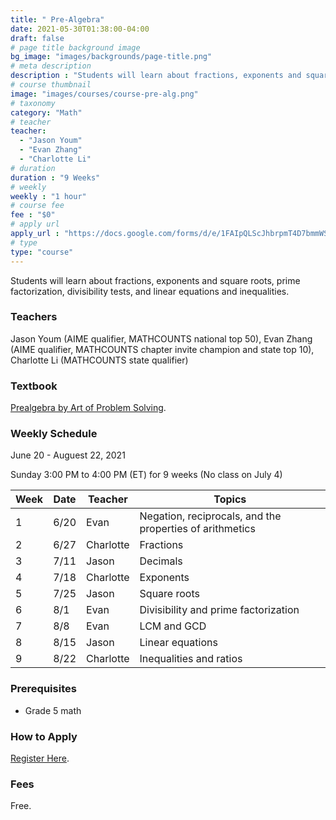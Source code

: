 ```yaml
---
title: " Pre-Algebra"
date: 2021-05-30T01:38:00-04:00
draft: false
# page title background image
bg_image: "images/backgrounds/page-title.png"
# meta description
description : "Students will learn about fractions, exponents and square roots, prime factorization, divisibility tests, and linear equations and inequalities."
# course thumbnail
image: "images/courses/course-pre-alg.png"
# taxonomy
category: "Math"
# teacher
teacher:
  - "Jason Youm"
  - "Evan Zhang"
  - "Charlotte Li"
# duration
duration : "9 Weeks"
# weekly
weekly : "1 hour"
# course fee
fee : "$0"
# apply url
apply_url : "https://docs.google.com/forms/d/e/1FAIpQLScJhbrpmT4D7bmmWS-SxtIcm6NyngImbRl7m6QWbmQjjixZag/viewform"
# type
type: "course"
---
```


Students will learn about fractions, exponents and square roots, prime factorization, divisibility tests, and linear equations and inequalities.

### Teachers

Jason Youm (AIME qualifier, MATHCOUNTS national top 50), Evan Zhang (AIME qualifier, MATHCOUNTS chapter invite champion and state top 10), Charlotte Li (MATHCOUNTS state qualifier)

### Textbook 
[Prealgebra by Art of Problem Solving](https://artofproblemsolving.com/store/item/prealgebra).

### Weekly Schedule

June 20 - Auguest 22, 2021

Sunday 3:00 PM to 4:00 PM (ET) for 9 weeks (No class on July 4)

|Week   |Date    | Teacher   | Topics
|-------|--------|-----------|--------------
|1      |6/20    | Evan      | Negation, reciprocals, and the properties of arithmetics
|2      |6/27    | Charlotte | Fractions
|3      |7/11    | Jason     | Decimals
|4      |7/18    | Charlotte | Exponents
|5      |7/25    | Jason     | Square roots
|6      |8/1     | Evan      | Divisibility and prime factorization
|7      |8/8     | Evan      | LCM and GCD
|8      |8/15    | Jason     | Linear equations
|9      |8/22    | Charlotte | Inequalities and ratios


### Prerequisites

* Grade 5 math

### How to Apply

[Register Here](https://docs.google.com/forms/d/e/1FAIpQLScJhbrpmT4D7bmmWS-SxtIcm6NyngImbRl7m6QWbmQjjixZag/viewform).

### Fees

Free.

